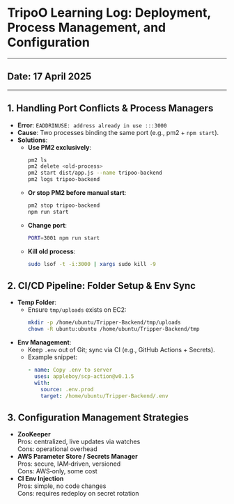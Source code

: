# TripoO Learning Log: Deployment, Process Management, and Configuration

---

## **Date**: 17 April 2025  

---

## 1. Handling Port Conflicts & Process Managers
- **Error**: `EADDRINUSE: address already in use :::3000`
- **Cause**: Two processes binding the same port (e.g., pm2 + `npm start`).
- **Solutions**:
  - **Use PM2 exclusively**:
    ```bash
    pm2 ls
    pm2 delete <old-process>
    pm2 start dist/app.js --name tripoo-backend
    pm2 logs tripoo-backend
    ```
  - **Or stop PM2 before manual start**:
    ```bash
    pm2 stop tripoo-backend
    npm run start
    ```
  - **Change port**:
    ```bash
    PORT=3001 npm run start
    ```
  - **Kill old process**:
    ```bash
    sudo lsof -t -i:3000 | xargs sudo kill -9
    ```

## 2. CI/CD Pipeline: Folder Setup & Env Sync
- **Temp Folder**:
  - Ensure `tmp/uploads` exists on EC2:
    ```bash
    mkdir -p /home/ubuntu/Tripper-Backend/tmp/uploads
    chown -R ubuntu:ubuntu /home/ubuntu/Tripper-Backend/tmp
    ```
- **Env Management**:
  - Keep `.env` out of Git; sync via CI (e.g., GitHub Actions + Secrets).
  - Example snippet:
    ```yaml
    - name: Copy .env to server
      uses: appleboy/scp-action@v0.1.5
      with:
        source: .env.prod
        target: /home/ubuntu/Tripper-Backend/.env
    ```

## 3. Configuration Management Strategies
- **ZooKeeper**  
  Pros: centralized, live updates via watches  
  Cons: operational overhead
- **AWS Parameter Store / Secrets Manager**  
  Pros: secure, IAM‑driven, versioned  
  Cons: AWS‑only, some cost
- **CI Env Injection**  
  Pros: simple, no code changes  
  Cons: requires redeploy on secret rotation




